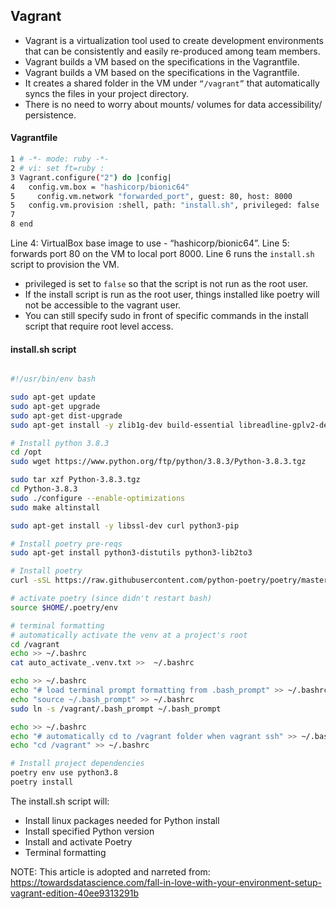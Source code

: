 ## Vagrant

- Vagrant is a virtualization tool used to create development environments that can be consistently and easily re-produced among team members.
- Vagrant builds a VM based on the specifications in the Vagrantfile. 
- Vagrant builds a VM based on the specifications in the Vagrantfile. 
- It creates a shared folder in the VM under ```“/vagrant”``` that automatically syncs the files in your project directory.
- There is no need to worry about mounts/ volumes for data accessibility/ persistence.

#### Vagrantfile

```bash
1 # -*- mode: ruby -*-
2 # vi: set ft=ruby :
3 Vagrant.configure("2") do |config|
4   config.vm.box = "hashicorp/bionic64"
5     config.vm.network "forwarded_port", guest: 80, host: 8000
5   config.vm.provision :shell, path: "install.sh", privileged: false
7 
8 end
```
Line 4: VirtualBox base image to use - “hashicorp/bionic64”.
Line 5: forwards port 80 on the VM to local port 8000.
Line 6 runs the ```install.sh``` script to provision the VM. 

- privileged is set to ```false``` so that the script is not run as the root user. 
- If the install script is run as the root user, things installed like poetry will not be accessible to the vagrant user.
- You can still specify sudo in front of specific commands in the install script that require root level access.

#### install.sh script

```bash {.line-numbers}

#!/usr/bin/env bash

sudo apt-get update
sudo apt-get upgrade
sudo apt-get dist-upgrade
sudo apt-get install -y zlib1g-dev build-essential libreadline-gplv2-dev libncursesw5-dev libssl-dev libsqlite3-dev tk-dev libgdbm-dev libc6-dev libbz2-dev python-dev python-setuptools python-pip python-smbus openssl libffi-dev

# Install python 3.8.3
cd /opt
sudo wget https://www.python.org/ftp/python/3.8.3/Python-3.8.3.tgz

sudo tar xzf Python-3.8.3.tgz
cd Python-3.8.3
sudo ./configure --enable-optimizations
sudo make altinstall

sudo apt-get install -y libssl-dev curl python3-pip

# Install poetry pre-reqs
sudo apt-get install python3-distutils python3-lib2to3

# Install poetry
curl -sSL https://raw.githubusercontent.com/python-poetry/poetry/master/get-poetry.py | python -

# activate poetry (since didn't restart bash)
source $HOME/.poetry/env

# terminal formatting
# automatically activate the venv at a project's root
cd /vagrant
echo >> ~/.bashrc
cat auto_activate_.venv.txt >>  ~/.bashrc

echo >> ~/.bashrc
echo "# load terminal prompt formatting from .bash_prompt" >> ~/.bashrc
echo "source ~/.bash_prompt" >> ~/.bashrc
sudo ln -s /vagrant/.bash_prompt ~/.bash_prompt

echo >> ~/.bashrc
echo "# automatically cd to /vagrant folder when vagrant ssh" >> ~/.bashrc
echo "cd /vagrant" >> ~/.bashrc

# Install project dependencies
poetry env use python3.8
poetry install
```
The install.sh script will:
- Install linux packages needed for Python install
- Install specified Python version
- Install and activate Poetry
- Terminal formatting



NOTE: This article is adopted and narreted from:  https://towardsdatascience.com/fall-in-love-with-your-environment-setup-vagrant-edition-40ee9313291b
